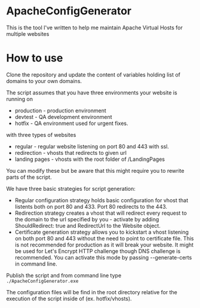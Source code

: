 # ApacheConfigGenerator
This is the tool I've written to help me maintain Apache Virtual Hosts for multiple websites
# How to use
Clone the repository and update the content of variables holding list of domains to your own domains.

The script assumes that you have three environments your website is running on
- production - production environment
- devtest - QA development environment
- hotfix - QA environment used for urgent fixes.

with three types of websites
- regular - regular website listening on port 80 and 443 with ssl.
- redirection - vhosts that redirects to given url
- landing pages - vhosts with the root folder of /LandingPages

You can modify these but be aware that this might require you to rewrite parts of the script.

We have three basic strategies for script generation:
- Regular configuration strategy holds basic configuration for vhost that listents both on port 80 and 433. Port 80 redirects to the 443.
- Redirection strategy creates a vhost that will redirect every request to the domain to the url specified by you - activate by adding ShouldRedirect: true and RedirectUrl to the Website object.
- Certificate generation strategy allows you to kickstart a vhost listening on both port 80 and 443 without the need to point to certificate file. This is not recommended for production as it will break your website. It might be used for Let's Encrypt HTTP challenge though DNS challenge is recommended. You can activate this mode by passing --generate-certs in command line.

Publish the script and from command line type 
```./ApacheConfigGenerator.exe```

The configuration files will be find in the root directory relative for the execution of the script inside of (ex. hotfix/vhosts).
